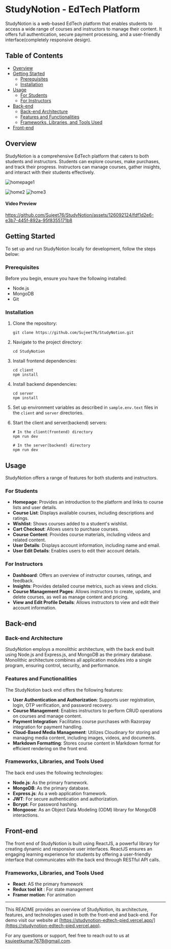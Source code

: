 # StudyNotion - EdTech Platform

StudyNotion is a web-based EdTech platform that enables students to access a wide range of courses and instructors to manage their content. It offers full authentication, secure payment processing, and a user-friendly interface(completely responsive design).

## Table of Contents

- [Overview](#overview)
- [Getting Started](#getting-started)
  - [Prerequisites](#prerequisites)
  - [Installation](#installation)
- [Usage](#usage)
  - [For Students](#for-students)
  - [For Instructors](#for-instructors)
- [Back-end](#back-end)
  - [Back-end Architecture](#back-end-architecture)
  - [Features and Functionalities](#features-and-functionalities)
  - [Frameworks, Libraries, and Tools Used](#frameworks-libraries-and-tools-used)
- [Front-end](#front-end)

## Overview

StudyNotion is a comprehensive EdTech platform that caters to both students and instructors. Students can explore courses, make purchases, and track their progress. Instructors can manage courses, gather insights, and interact with their students effectively.



![homepage1](https://github.com/Sujeet76/StudyNotion/assets/126092124/e842a4e9-da24-4fb7-a61e-8b77b4a68b01)



![home2](https://github.com/Sujeet76/StudyNotion/assets/126092124/d21edb20-dcee-432a-a26f-e19893eed0ce) 
![home3](https://github.com/Sujeet76/StudyNotion/assets/126092124/191e5e0d-a1c5-4e06-968a-135842402ffa)

#### Video Preview


https://github.com/Sujeet76/StudyNotion/assets/126092124/fdf1d2e6-e3b7-445f-892a-95f8355171b8





## Getting Started

To set up and run StudyNotion locally for development, follow the steps below:

### Prerequisites

Before you begin, ensure you have the following installed:

- Node.js
- MongoDB
- Git

### Installation

1. Clone the repository:

   ```shell
   git clone https://github.com/Sujeet76/StudyNotion.git
   ```

2. Navigate to the project directory:

   ```shell
   cd StudyNotion
   ```

3. Install frontend dependencies:

   ```shell
   cd client
   npm install
   ```

4. Install backend dependencies:

   ```shell
   cd server
   npm install
   ```

5. Set up environment variables as described in `sample.env.text` files in the `client` and `server` directories.

6. Start the client and server(backend) servers:


   ```shell
   # In the client(frontend) directory
   npm run dev

   # In the server(backend) directory
   npm run dev
   ```

## Usage

StudyNotion offers a range of features for both students and instructors.

### For Students

- **Homepage**: Provides an introduction to the platform and links to course lists and user details.
- **Course List**: Displays available courses, including descriptions and ratings.
- **Wishlist**: Shows courses added to a student's wishlist.
- **Cart Checkout**: Allows users to purchase courses.
- **Course Content**: Provides course materials, including videos and related content.
- **User Details**: Displays account information, including name and email.
- **User Edit Details**: Enables users to edit their account details.

### For Instructors

- **Dashboard**: Offers an overview of instructor courses, ratings, and feedback.
- **Insights**: Provides detailed course metrics, such as views and clicks.
- **Course Management Pages**: Allows instructors to create, update, and delete courses, as well as manage content and pricing.
- **View and Edit Profile Details**: Allows instructors to view and edit their account information.

## Back-end

### Back-end Architecture

StudyNotion employs a monolithic architecture, with the back end built using Node.js and Express.js, and MongoDB as the primary database. Monolithic architecture combines all application modules into a single program, ensuring control, security, and performance.

### Features and Functionalities

The StudyNotion back end offers the following features:

- **User Authentication and Authorization**: Supports user registration, login, OTP verification, and password recovery.
- **Course Management**: Enables instructors to perform CRUD operations on courses and manage content.
- **Payment Integration**: Facilitates course purchases with Razorpay integration for payment handling.
- **Cloud-Based Media Management**: Utilizes Cloudinary for storing and managing media content, including images, videos, and documents.
- **Markdown Formatting**: Stores course content in Markdown format for efficient rendering on the front end.

### Frameworks, Libraries, and Tools Used

The back end uses the following technologies:

- **Node.js**: As the primary framework.
- **MongoDB**: As the primary database.
- **Express.js**: As a web application framework.
- **JWT**: For secure authentication and authorization.
- **Bcrypt**: For password hashing.
- **Mongoose**: As an Object Data Modeling (ODM) library for MongoDB interactions.

## Front-end

The front end of StudyNotion is built using ReactJS, a powerful library for creating dynamic and responsive user interfaces. ReactJS ensures an engaging learning experience for students by offering a user-friendly interface that communicates with the back end through RESTful API calls.

### Frameworks, Libraries, and Tools Used

- **React**: AS the primary framework
- **Redux tool kit** : For state management
- **Framer motion**: For animation

---

This README provides an overview of StudyNotion, its architecture, features, and technologies used in both the front-end and back-end. For demo visit our website at [https://studynotion-edtech-pied.vercel.app/](https://studynotion-edtech-pied.vercel.app).

For any questions or support, feel free to reach out to us at ksujeetkumar7678@gmail.com.
